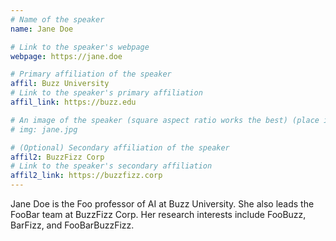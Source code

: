 ```yaml
---
# Name of the speaker
name: Jane Doe

# Link to the speaker's webpage
webpage: https://jane.doe

# Primary affiliation of the speaker
affil: Buzz University
# Link to the speaker's primary affiliation
affil_link: https://buzz.edu

# An image of the speaker (square aspect ratio works the best) (place in the `assets/img/speakers` directory)
# img: jane.jpg

# (Optional) Secondary affiliation of the speaker
affil2: BuzzFizz Corp
# Link to the speaker's secondary affiliation 
affil2_link: https://buzzfizz.corp
---
```


<!-- Whatever you write below will show up as the speaker's bio -->

Jane Doe is the Foo professor of AI at Buzz University. She also leads the FooBar team at BuzzFizz Corp. Her research interests include FooBuzz, BarFizz, and FooBarBuzzFizz.
